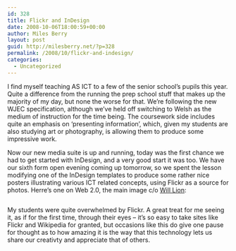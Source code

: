 ```yaml
---
id: 328
title: Flickr and InDesign
date: 2008-10-06T18:00:59+00:00
author: Miles Berry
layout: post
guid: http://milesberry.net/?p=328
permalink: /2008/10/flickr-and-indesign/
categories:
  - Uncategorized
---
```

I find myself teaching AS ICT to a few of the senior school&#8217;s pupils this year. Quite a difference from the running the prep school stuff that makes up the majority of my day, but none the worse for that. We&#8217;re following the new WJEC specification, although we&#8217;ve held off switching to Welsh as the medium of instruction for the time being. The coursework side includes quite an emphasis on &#8216;presenting information&#8217;, which, given my students are also studying art or photography, is allowing them to produce some impressive work.

<!--more-->


  
Now our new media suite is up and running, today was the first chance we had to get started with InDesign, and a very good start it was too. We have our sixth form open evening coming up tomorrow, so we spent the lesson modifying one of the InDesign templates to produce some rather nice posters illustrating various ICT related concepts, using Flickr as a source for photos. Herre&#8217;s one on Web 2.0, the main image c/o [Will Lion](http://flickr.com/photos/will-lion/2605328927/):

<div style="text-align: center">
  <img src="http://eduspaces.net/mberry/files/1387/25830/web2poster.jpg" border="0" alt="" />
</div>

My students were quite overwhelmed by Flickr. A great treat for me seeing it, as if for the first time, through their eyes &#8211; it&#8217;s so easy to take sites like Flickr and Wikipedia for granted, but occasions like this do give one pause for thought as to how amazing it is the way that this technology lets us share our creativty and appreciate that of others.